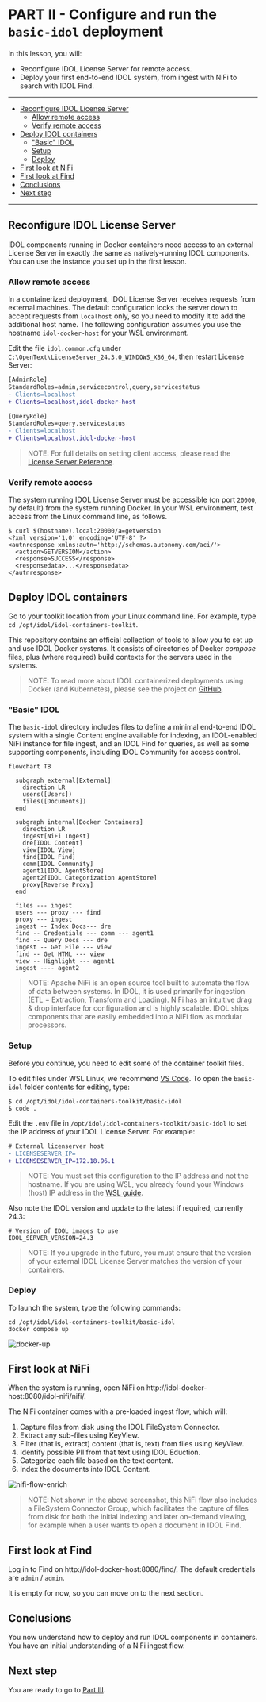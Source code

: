 # PART II - Configure and run the `basic-idol` deployment

In this lesson, you will:

- Reconfigure IDOL License Server for remote access.
- Deploy your first end-to-end IDOL system, from ingest with NiFi to search with IDOL Find.

---

- [Reconfigure IDOL License Server](#reconfigure-idol-license-server)
  - [Allow remote access](#allow-remote-access)
  - [Verify remote access](#verify-remote-access)
- [Deploy IDOL containers](#deploy-idol-containers)
  - ["Basic" IDOL](#basic-idol)
  - [Setup](#setup)
  - [Deploy](#deploy)
- [First look at NiFi](#first-look-at-nifi)
- [First look at Find](#first-look-at-find)
- [Conclusions](#conclusions)
- [Next step](#next-step)

---

## Reconfigure IDOL License Server

IDOL components running in Docker containers need access to an external License Server in exactly the same as natively-running IDOL components. You can use the instance you set up in the first lesson.

### Allow remote access

In a containerized deployment, IDOL License Server receives requests from external machines. The default configuration locks the server down to accept requests from `localhost` only, so you need to modify it to add the additional host name. The following configuration assumes you use the hostname `idol-docker-host` for your WSL environment.

Edit the file `idol.common.cfg` under `C:\OpenText\LicenseServer_24.3.0_WINDOWS_X86_64`, then restart License Server:

```diff
[AdminRole]
StandardRoles=admin,servicecontrol,query,servicestatus
- Clients=localhost
+ Clients=localhost,idol-docker-host

[QueryRole]
StandardRoles=query,servicestatus
- Clients=localhost
+ Clients=localhost,idol-docker-host
```

> NOTE: For full details on setting client access, please read the [License Server Reference](https://www.microfocus.com/documentation/idol/IDOL_24_3/LicenseServer_24.3_Documentation/Help/Content/Configuration/AuthorizationRoles/_ACI_Clients.htm).

### Verify remote access

The system running IDOL License Server must be accessible (on port `20000`, by default) from the system running Docker. In your WSL environment, test access from the Linux command line, as follows.

```
$ curl $(hostname).local:20000/a=getversion
<?xml version='1.0' encoding='UTF-8' ?>
<autnresponse xmlns:autn='http://schemas.autonomy.com/aci/'>
  <action>GETVERSION</action>
  <response>SUCCESS</response>
  <responsedata>...</responsedata>
</autnresponse>
```

## Deploy IDOL containers

Go to your toolkit location from your Linux command line. For example, type `cd /opt/idol/idol-containers-toolkit`.  

This repository contains an official collection of tools to allow you to set up and use IDOL Docker systems.  It consists of directories of Docker *compose* files, plus (where required) build contexts for the servers used in the systems.

> NOTE: To read more about IDOL containerized deployments using Docker (and Kubernetes), please see the project on [GitHub](https://github.com/opentext-idol/idol-containers-toolkit).

### "Basic" IDOL

The `basic-idol` directory includes files to define a minimal end-to-end IDOL system with a single Content engine available for indexing, an IDOL-enabled NiFi instance for file ingest, and an IDOL Find for queries, as well as some supporting components, including IDOL Community for access control.

```mermaid
flowchart TB

  subgraph external[External]
    direction LR
    users([Users])
    files([Documents])
  end

  subgraph internal[Docker Containers]
    direction LR
    ingest[NiFi Ingest]
    dre[IDOL Content]
    view[IDOL View]
    find[IDOL Find]
    comm[IDOL Community]
    agent1[IDOL AgentStore]
    agent2[IDOL Categorization AgentStore]
    proxy[Reverse Proxy]
  end

  files --- ingest
  users --- proxy --- find
  proxy --- ingest
  ingest -- Index Docs--- dre 
  find -- Credentials --- comm --- agent1
  find -- Query Docs --- dre
  ingest -- Get File --- view
  find -- Get HTML --- view
  view -- Highlight --- agent1
  ingest ---- agent2
```

> NOTE: Apache NiFi is an open source tool built to automate the flow of data between systems. In IDOL, it is used primarily for ingestion (ETL = Extraction, Transform and Loading). NiFi has an intuitive drag & drop interface for configuration and is highly scalable. IDOL ships components that are easily embedded into a NiFi flow as modular processors. 

### Setup

Before you continue, you need to edit some of the container toolkit files.

To edit files under WSL Linux, we recommend [VS Code](https://code.visualstudio.com/). To open the `basic-idol` folder contents for editing, type:
```
$ cd /opt/idol/idol-containers-toolkit/basic-idol
$ code .
```

Edit the `.env` file in `/opt/idol/idol-containers-toolkit/basic-idol` to set the IP address of your IDOL License Server. For example:

```diff
# External licenserver host
- LICENSESERVER_IP=
+ LICENSESERVER_IP=172.18.96.1
```

> NOTE: You must set this configuration to the IP address and not the hostname. If you are using WSL, you already found your Windows (host) IP address in the [WSL guide](./SETUP_WINDOWS_WSL.md#network-access).

Also note the IDOL version and update to the latest if required, currently 24.3:

```
# Version of IDOL images to use
IDOL_SERVER_VERSION=24.3
```

> NOTE: If you upgrade in the future, you must ensure that the version of your external IDOL License Server matches the version of your containers.

### Deploy

To launch the system, type the following commands:

```
cd /opt/idol/idol-containers-toolkit/basic-idol
docker compose up
```

![docker-up](figs/docker-up.png)

## First look at NiFi

When the system is running, open NiFi on http://idol-docker-host:8080/idol-nifi/nifi/.  

The NiFi container comes with a pre-loaded ingest flow, which will:

1. Capture files from disk using the IDOL FileSystem Connector.
1. Extract any sub-files using KeyView.
1. Filter (that is, extract) content (that is, text) from files using KeyView.
1. Identify possible PII from that text using IDOL Eduction.
1. Categorize each file based on the text content.
1. Index the documents into IDOL Content.

![nifi-flow-enrich](figs/nifi-flow-enrich.png)

> NOTE: Not shown in the above screenshot, this NiFi flow also includes a FileSystem Connector Group, which facilitates the capture of files from disk for both the initial indexing and later on-demand viewing, for example when a user wants to open a document in IDOL Find.

## First look at Find

Log in to Find on http://idol-docker-host:8080/find/. The default credentials are `admin` / `admin`.  

It is empty for now, so you can move on to the next section.

## Conclusions

You now understand how to deploy and run IDOL components in containers. You have an initial understanding of a NiFi ingest flow.

## Next step

You are ready to go to [Part III](./PART_III.md).
